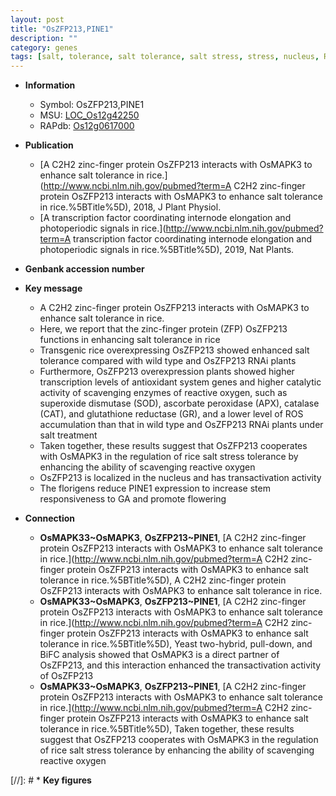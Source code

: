 ```yaml
---
layout: post
title: "OsZFP213,PINE1"
description: ""
category: genes
tags: [salt, tolerance, salt tolerance, salt stress, stress, nucleus, R protein, stress tolerance, stem,  ga , GA]
---
```


* **Information**  
    + Symbol: OsZFP213,PINE1  
    + MSU: [LOC_Os12g42250](http://rice.plantbiology.msu.edu/cgi-bin/ORF_infopage.cgi?orf=LOC_Os12g42250)  
    + RAPdb: [Os12g0617000](http://rapdb.dna.affrc.go.jp/viewer/gbrowse_details/irgsp1?name=Os12g0617000)  

* **Publication**  
    + [A C2H2 zinc-finger protein OsZFP213 interacts with OsMAPK3 to enhance salt tolerance in rice.](http://www.ncbi.nlm.nih.gov/pubmed?term=A C2H2 zinc-finger protein OsZFP213 interacts with OsMAPK3 to enhance salt tolerance in rice.%5BTitle%5D), 2018, J Plant Physiol.
    + [A transcription factor coordinating internode elongation and photoperiodic signals in rice.](http://www.ncbi.nlm.nih.gov/pubmed?term=A transcription factor coordinating internode elongation and photoperiodic signals in rice.%5BTitle%5D), 2019, Nat Plants.

* **Genbank accession number**  

* **Key message**  
    + A C2H2 zinc-finger protein OsZFP213 interacts with OsMAPK3 to enhance salt tolerance in rice.
    + Here, we report that the zinc-finger protein (ZFP) OsZFP213 functions in enhancing salt tolerance in rice
    + Transgenic rice overexpressing OsZFP213 showed enhanced salt tolerance compared with wild type and OsZFP213 RNAi plants
    + Furthermore, OsZFP213 overexpression plants showed higher transcription levels of antioxidant system genes and higher catalytic activity of scavenging enzymes of reactive oxygen, such as superoxide dismutase (SOD), ascorbate peroxidase (APX), catalase (CAT), and glutathione reductase (GR), and a lower level of ROS accumulation than that in wild type and OsZFP213 RNAi plants under salt treatment
    + Taken together, these results suggest that OsZFP213 cooperates with OsMAPK3 in the regulation of rice salt stress tolerance by enhancing the ability of scavenging reactive oxygen
    + OsZFP213 is localized in the nucleus and has transactivation activity
    + The florigens reduce PINE1 expression to increase stem responsiveness to GA and promote flowering

* **Connection**  
    + __OsMAPK33~OsMAPK3__, __OsZFP213~PINE1__, [A C2H2 zinc-finger protein OsZFP213 interacts with OsMAPK3 to enhance salt tolerance in rice.](http://www.ncbi.nlm.nih.gov/pubmed?term=A C2H2 zinc-finger protein OsZFP213 interacts with OsMAPK3 to enhance salt tolerance in rice.%5BTitle%5D), A C2H2 zinc-finger protein OsZFP213 interacts with OsMAPK3 to enhance salt tolerance in rice.
    + __OsMAPK33~OsMAPK3__, __OsZFP213~PINE1__, [A C2H2 zinc-finger protein OsZFP213 interacts with OsMAPK3 to enhance salt tolerance in rice.](http://www.ncbi.nlm.nih.gov/pubmed?term=A C2H2 zinc-finger protein OsZFP213 interacts with OsMAPK3 to enhance salt tolerance in rice.%5BTitle%5D),  Yeast two-hybrid, pull-down, and BiFC analysis showed that OsMAPK3 is a direct partner of OsZFP213, and this interaction enhanced the transactivation activity of OsZFP213
    + __OsMAPK33~OsMAPK3__, __OsZFP213~PINE1__, [A C2H2 zinc-finger protein OsZFP213 interacts with OsMAPK3 to enhance salt tolerance in rice.](http://www.ncbi.nlm.nih.gov/pubmed?term=A C2H2 zinc-finger protein OsZFP213 interacts with OsMAPK3 to enhance salt tolerance in rice.%5BTitle%5D),  Taken together, these results suggest that OsZFP213 cooperates with OsMAPK3 in the regulation of rice salt stress tolerance by enhancing the ability of scavenging reactive oxygen

[//]: # * **Key figures**  


